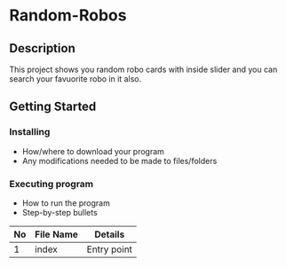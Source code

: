 # Random-Robos

## Description

This project shows you random robo cards with inside slider and you can search your favuorite robo in it also.

## Getting Started

### Installing

* How/where to download your program
* Any modifications needed to be made to files/folders

### Executing program

* How to run the program
* Step-by-step bullets

| No | File Name | Details 
|----|------------|-------|
| 1  | index | Entry point
